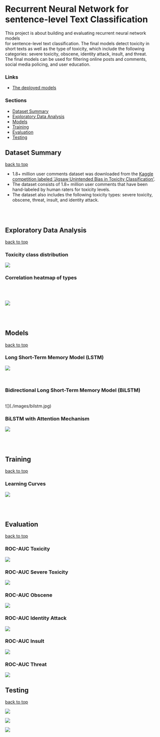 # Recurrent Neural Network for sentence-level Text Classification

This project is about building and evaluating recurrent neural network models<br >
for sentence-level text classification. The final models detect toxicity in <br >
short texts as well as the type of toxicity, which include the following <br >
categories: severe toxicity, obscene, identity attack, insult, and threat. <br >
The final models can be used for filtering online posts and comments,<br>
social media policing, and user education.
<br>
### Links
- [The deployed models](TODO)

### Sections
- [Dataset Summary](#dataset-summary)
- [Exploratory Data Analysis](#exploratory-data-analysis)
- [Models](#models)
- [Training](#training)
- [Evaluation](#evaluation)
- [Testing](#testing)

## Dataset Summary
[back to top](#sections)

-  1.8+ million user comments dataset was downloaded from the [Kaggle competition labeled 'Jigsaw Unintended Bias in Toxicity Classification'](https://www.kaggle.com/c/jigsaw-unintended-bias-in-toxicity-classification).
- The dataset consists of 1.8+ million user comments that have been hand-labeled by human raters for toxicity levels.
- The dataset also includes the following toxicity types: severe toxicity,  obscene, threat, insult, and identity attack.
<br>
<br>

## Exploratory Data Analysis
[back to top](#sections)

###  Toxicity class distribution
![](./images/data_distribution.png)

### Correlation heatmap of types
<br>
<br>

![](./images/correlations.png)

<br>
<br>

## Models
[back to top](#sections)

### Long Short-Term Memory Model (LSTM)
![](./images/lstm.jpg)

<br >

### Bidirectional Long Short-Term Memory Model (BiLSTM)

<br >
![](./images/bilstm.jpg)

<br >

### BiLSTM with Attention Mechanism
![](./images/attention.jpg)

<br>
<br>

## Training
[back to top](#sections)

### Learning Curves

![](./images/training.png)

<br>
<br>

## Evaluation
[back to top](#sections)
<br >

### ROC-AUC Toxicity
![](./images/toxicity.png)

### ROC-AUC Severe Toxicity
![](./images/severe_toxicity.png)
### ROC-AUC Obscene
![](./images/obscene.png)
### ROC-AUC Identity Attack
![](./images/identity_attack.png)
### ROC-AUC Insult
![](./images/insult.png)
### ROC-AUC Threat
![](./images/threat.png)
<br >
## Testing
[back to top](#sections)
<br >

![](./images/test1.png)

![](./images/t2.png)

![](./images/t3.png)




